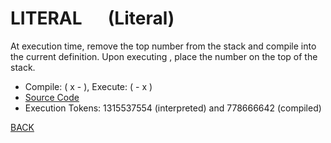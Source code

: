 # LITERAL &emsp; (Literal)
At execution time, remove the top number from the stack and compile into the current definition. Upon executing <name>, place the number on the top of the stack.
* Compile:  ( x - ), Execute: ( - x )
* [Source Code](../words/core/Literal.cs)
* Execution Tokens: 1315537554 (interpreted) and 778666642 (compiled)


[BACK](builtins.md#Literal)
